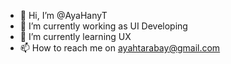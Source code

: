 - 👋 Hi, I’m @AyaHanyT
- 👀 I’m currently working as UI Developing
- 🌱 I’m currently learning UX
- 📫 How to reach me on ayahtarabay@gmail.com


